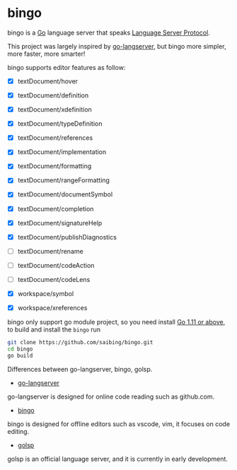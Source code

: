 # bingo

bingo is a [Go](https://golang.org) language server that speaks
[Language Server Protocol](https://github.com/Microsoft/language-server-protocol).

This project was largely inspired by [go-langserver](https://github.com/sourcegraph/go-langserver),
but bingo more simpler, more faster, more smarter!

bingo supports editor features as follow:

- [x] textDocument/hover
- [x] textDocument/definition
- [x] textDocument/xdefinition
- [x] textDocument/typeDefinition
- [x] textDocument/references
- [x] textDocument/implementation
- [x] textDocument/formatting
- [x] textDocument/rangeFormatting
- [x] textDocument/documentSymbol
- [x] textDocument/completion
- [x] textDocument/signatureHelp
- [x] textDocument/publishDiagnostics
- [ ] textDocument/rename
- [ ] textDocument/codeAction
- [ ] textDocument/codeLens
- [x] workspace/symbol
- [x] workspace/xreferences


bingo only support go module project, so you need install [Go 1.11 or above](https://golang.google.cn/dl/),
to build and install the `bingo` run

```bash
git clone https://github.com/saibing/bingo.git
cd bingo
go build
```

Differences between go-langserver, bingo, golsp.

- [go-langserver](https://github.com/sourcegraph/go-langserver)

go-langserver is designed for online code reading such as github.com.

- [bingo](https://github.com/saibing/bingo)

bingo is designed for offline editors such as vscode, vim, it focuses on code editing.

- [golsp](https://github.com/golang/tools/blob/master/cmd/golsp/main.go)

golsp is an official language server,  and it is currently in early development.
